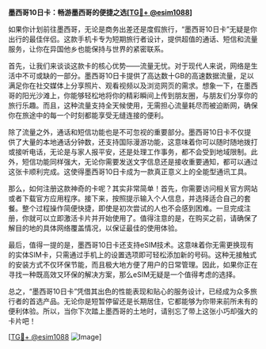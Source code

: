 **墨西哥10日卡：畅游墨西哥的便捷之选[[TG💪+ @esim1088](https://t.me/s/esim1088)]**

如果你计划前往墨西哥，无论是商务出差还是度假旅行，“墨西哥10日卡”无疑是你出行的最佳伴侣。这款手机卡专为短期旅行者设计，提供超值的通话、短信和流量服务，让你在异国他乡也能保持与世界的紧密联系。

首先，让我们来谈谈这款卡的核心优势——流量无忧。对于现代人来说，网络是生活中不可或缺的一部分。墨西哥10日卡提供了高达数十GB的高速数据流量，足以满足你在社交媒体上分享照片、观看视频以及浏览网页的需求。想象一下，在墨西哥的阳光沙滩上，你能够轻松地将你的精彩瞬间上传到朋友圈，与朋友们分享你的旅行乐趣。而且，这种流量支持全天候使用，无需担心流量耗尽而被迫断网，确保你在旅途中的每一个时刻都能享受无缝连接的便利。

除了流量之外，通话和短信功能也是不可忽视的重要部分。墨西哥10日卡不仅提供了大量的本地通话分钟数，还支持国际漫游功能，这意味着你可以随时随地拨打或接听电话，无论是与家人报平安，还是处理工作事务，都不会受到地域限制。此外，短信功能同样强大，无论你需要发送文字信息还是接收重要通知，都可以通过这张卡顺利完成。这使得墨西哥10日卡成为一款真正意义上的全能型通讯工具。

那么，如何注册这款神奇的卡呢？其实非常简单！首先，你需要访问相关官方网站或者下载官方应用程序。接下来，按照提示输入个人信息，并选择适合自己的套餐。整个过程操作简便快捷，即使是初次尝试的人也不会感到困难。一旦完成注册，你就可以立即激活卡片并开始使用了。值得注意的是，在购买之前，请确保了解目的地的具体网络覆盖情况，以保证最佳的使用体验。

最后，值得一提的是，墨西哥10日卡还支持eSIM技术。这意味着你无需更换现有的实体SIM卡，只需通过手机上的设置选项即可轻松添加新的号码。这种无接触式的安装方式不仅环保节能，而且极大地方便了用户的日常管理。因此，如果你正在寻找一种既高效又环保的解决方案，那么eSIM无疑是一个值得考虑的选择。

总之，“墨西哥10日卡”凭借其出色的性能表现和贴心的服务设计，已经成为众多旅行者的首选产品。无论你是短暂停留还是长期居住，它都能够为你带来前所未有的便利体验。所以，当你下次踏上墨西哥的土地时，请别忘了带上这张小巧却强大的卡片吧！

[[TG💪+ @esim1088](https://t.me/s/esim1088) ![Image](https://i.postimg.cc/4NQfJmqS/Snipaste-2025-05-13-00-14-12.png)]